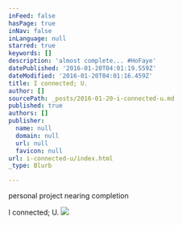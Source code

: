```yaml
---
inFeed: false
hasPage: true
inNav: false
inLanguage: null
starred: true
keywords: []
description: 'almost complete... #HoFaye'
datePublished: '2016-01-20T04:01:19.559Z'
dateModified: '2016-01-20T04:01:16.459Z'
title: I connected; U.
author: []
sourcePath: _posts/2016-01-20-i-connected-u.md
published: true
authors: []
publisher:
  name: null
  domain: null
  url: null
  favicon: null
url: i-connected-u/index.html
_type: Blurb

---
```

personal project nearing completion 

I connected; U.
![](https://the-grid-user-content.s3-us-west-2.amazonaws.com/70c3f1ae-e181-42a6-bcb3-91035d37ceb0.gif)